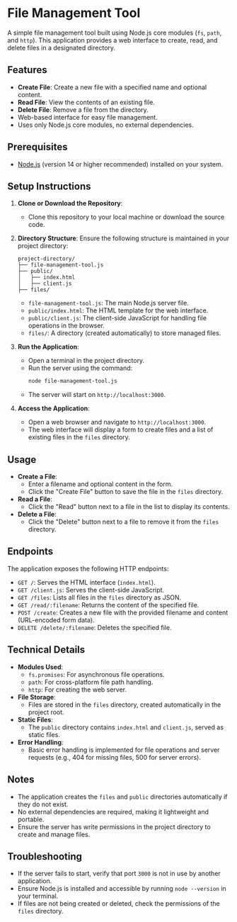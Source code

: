 # File Management Tool

A simple file management tool built using Node.js core modules (`fs`, `path`, and `http`). This application provides a web interface to create, read, and delete files in a designated directory.

## Features
- **Create File**: Create a new file with a specified name and optional content.
- **Read File**: View the contents of an existing file.
- **Delete File**: Remove a file from the directory.
- Web-based interface for easy file management.
- Uses only Node.js core modules, no external dependencies.

## Prerequisites
- [Node.js](https://nodejs.org/) (version 14 or higher recommended) installed on your system.

## Setup Instructions
1. **Clone or Download the Repository**:
   - Clone this repository to your local machine or download the source code.

2. **Directory Structure**:
   Ensure the following structure is maintained in your project directory:
   ```
   project-directory/
   ├── file-management-tool.js
   ├── public/
   │   ├── index.html
   │   ├── client.js
   ├── files/
   ```
   - `file-management-tool.js`: The main Node.js server file.
   - `public/index.html`: The HTML template for the web interface.
   - `public/client.js`: The client-side JavaScript for handling file operations in the browser.
   - `files/`: A directory (created automatically) to store managed files.

3. **Run the Application**:
   - Open a terminal in the project directory.
   - Run the server using the command:
     ```bash
     node file-management-tool.js
     ```
   - The server will start on `http://localhost:3000`.

4. **Access the Application**:
   - Open a web browser and navigate to `http://localhost:3000`.
   - The web interface will display a form to create files and a list of existing files in the `files` directory.

## Usage
- **Create a File**:
  - Enter a filename and optional content in the form.
  - Click the "Create File" button to save the file in the `files` directory.
- **Read a File**:
  - Click the "Read" button next to a file in the list to display its contents.
- **Delete a File**:
  - Click the "Delete" button next to a file to remove it from the `files` directory.

## Endpoints
The application exposes the following HTTP endpoints:
- `GET /`: Serves the HTML interface (`index.html`).
- `GET /client.js`: Serves the client-side JavaScript.
- `GET /files`: Lists all files in the `files` directory as JSON.
- `GET /read/:filename`: Returns the content of the specified file.
- `POST /create`: Creates a new file with the provided filename and content (URL-encoded form data).
- `DELETE /delete/:filename`: Deletes the specified file.

## Technical Details
- **Modules Used**:
  - `fs.promises`: For asynchronous file operations.
  - `path`: For cross-platform file path handling.
  - `http`: For creating the web server.
- **File Storage**:
  - Files are stored in the `files` directory, created automatically in the project root.
- **Static Files**:
  - The `public` directory contains `index.html` and `client.js`, served as static files.
- **Error Handling**:
  - Basic error handling is implemented for file operations and server requests (e.g., 404 for missing files, 500 for server errors).

## Notes
- The application creates the `files` and `public` directories automatically if they do not exist.
- No external dependencies are required, making it lightweight and portable.
- Ensure the server has write permissions in the project directory to create and manage files.

## Troubleshooting
- If the server fails to start, verify that port `3000` is not in use by another application.
- Ensure Node.js is installed and accessible by running `node --version` in your terminal.
- If files are not being created or deleted, check the permissions of the `files` directory.
